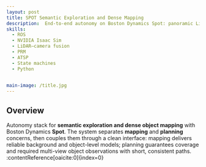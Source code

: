 ```yaml
---
layout: post
title: SPOT Semantic Exploration and Dense Mapping
description:  End-to-end autonomy on Boston Dynamics Spot: panoramic LiDAR–camera mapping, semantic-aware planning, and safe-aggressive exploration validated in simulation and on hardware.
skills: 
  - ROS
  - NVIDIA Isaac Sim
  - LiDAR–camera fusion
  - PRM
  - ATSP
  - State machines
  - Python
  

main-image: /title.jpg
---
```


## Overview
Autonomy stack for **semantic exploration and dense object mapping** with Boston Dynamics **Spot**. The system separates **mapping** and **planning** concerns, then couples them through a clean interface: mapping delivers reliable background and object-level models; planning guarantees coverage and required multi-view object observations with short, consistent paths. :contentReference[oaicite:0]{index=0}


